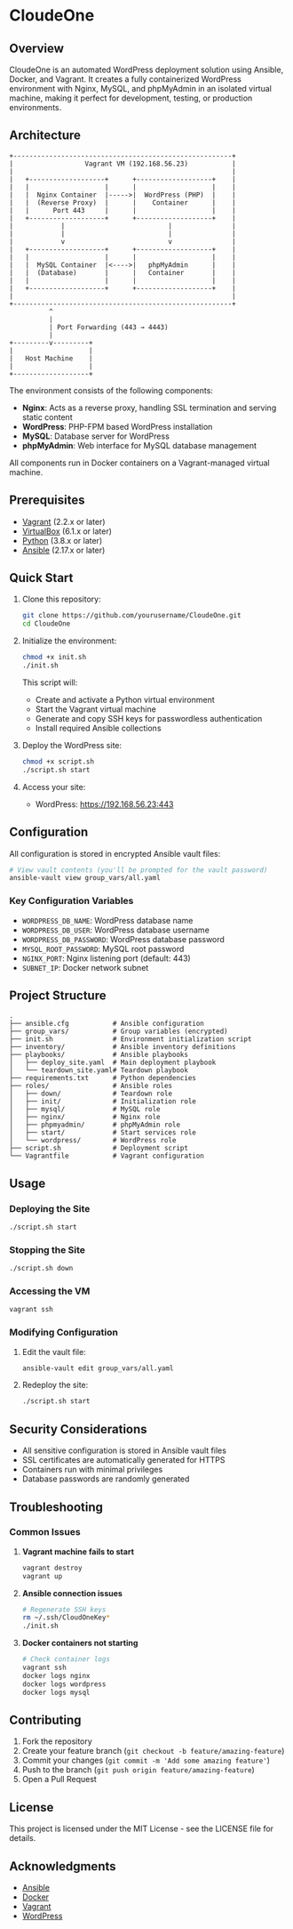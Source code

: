 # CloudeOne

## Overview

CloudeOne is an automated WordPress deployment solution using Ansible, Docker, and Vagrant. It creates a fully containerized WordPress environment with Nginx, MySQL, and phpMyAdmin in an isolated virtual machine, making it perfect for development, testing, or production environments.

## Architecture

```
+-------------------------------------------------------+
|                  Vagrant VM (192.168.56.23)           |
|                                                       |
|   +-------------------+      +-------------------+    |
|   |                   |      |                   |    |
|   |  Nginx Container  |----->|  WordPress (PHP)  |    |
|   |  (Reverse Proxy)  |      |    Container      |    |
|   |      Port 443     |      |                   |    |
|   +-------------------+      +-------------------+    |
|            |                          |               |
|            |                          |               |
|            v                          v               |
|   +-------------------+      +-------------------+    |
|   |                   |      |                   |    |
|   |  MySQL Container  |<---->|   phpMyAdmin      |    |
|   |  (Database)       |      |   Container       |    |
|   |                   |      |                   |    |
|   +-------------------+      +-------------------+    |
|                                                       |
+-------------------------------------------------------+
          ^
          |
          | Port Forwarding (443 → 4443)
          |
+---------v---------+
|                   |
|   Host Machine    |
|                   |
+-------------------+
```

The environment consists of the following components:

- **Nginx**: Acts as a reverse proxy, handling SSL termination and serving static content
- **WordPress**: PHP-FPM based WordPress installation
- **MySQL**: Database server for WordPress
- **phpMyAdmin**: Web interface for MySQL database management

All components run in Docker containers on a Vagrant-managed virtual machine.

## Prerequisites

- [Vagrant](https://www.vagrantup.com/downloads) (2.2.x or later)
- [VirtualBox](https://www.virtualbox.org/wiki/Downloads) (6.1.x or later)
- [Python](https://www.python.org/downloads/) (3.8.x or later)
- [Ansible](https://docs.ansible.com/ansible/latest/installation_guide/intro_installation.html) (2.17.x or later)

## Quick Start

1. Clone this repository:

   ```bash
   git clone https://github.com/yourusername/CloudeOne.git
   cd CloudeOne
   ```
2. Initialize the environment:

   ```bash
   chmod +x init.sh
   ./init.sh
   ```

   This script will:

   - Create and activate a Python virtual environment
   - Start the Vagrant virtual machine
   - Generate and copy SSH keys for passwordless authentication
   - Install required Ansible collections
3. Deploy the WordPress site:

   ```bash
   chmod +x script.sh
   ./script.sh start
   ```
4. Access your site:

   - WordPress: https://192.168.56.23:443

## Configuration

All configuration is stored in encrypted Ansible vault files:

```bash
# View vault contents (you'll be prompted for the vault password)
ansible-vault view group_vars/all.yaml
```

### Key Configuration Variables

- `WORDPRESS_DB_NAME`: WordPress database name
- `WORDPRESS_DB_USER`: WordPress database username
- `WORDPRESS_DB_PASSWORD`: WordPress database password
- `MYSQL_ROOT_PASSWORD`: MySQL root password
- `NGINX_PORT`: Nginx listening port (default: 443)
- `SUBNET_IP`: Docker network subnet

## Project Structure

```
.
├── ansible.cfg           # Ansible configuration
├── group_vars/           # Group variables (encrypted)
├── init.sh               # Environment initialization script
├── inventory/            # Ansible inventory definitions
├── playbooks/            # Ansible playbooks
│   ├── deploy_site.yaml  # Main deployment playbook
│   └── teardown_site.yaml# Teardown playbook
├── requirements.txt      # Python dependencies
├── roles/                # Ansible roles
│   ├── down/             # Teardown role
│   ├── init/             # Initialization role
│   ├── mysql/            # MySQL role
│   ├── nginx/            # Nginx role
│   ├── phpmyadmin/       # phpMyAdmin role
│   ├── start/            # Start services role
│   └── wordpress/        # WordPress role
├── script.sh             # Deployment script
└── Vagrantfile           # Vagrant configuration
```

## Usage

### Deploying the Site

```bash
./script.sh start
```

### Stopping the Site

```bash
./script.sh down
```

### Accessing the VM

```bash
vagrant ssh
```

### Modifying Configuration

1. Edit the vault file:

   ```bash
   ansible-vault edit group_vars/all.yaml
   ```
2. Redeploy the site:

   ```bash
   ./script.sh start
   ```

## Security Considerations

- All sensitive configuration is stored in Ansible vault files
- SSL certificates are automatically generated for HTTPS
- Containers run with minimal privileges
- Database passwords are randomly generated

## Troubleshooting

### Common Issues

1. **Vagrant machine fails to start**

   ```bash
   vagrant destroy
   vagrant up
   ```
2. **Ansible connection issues**

   ```bash
   # Regenerate SSH keys
   rm ~/.ssh/CloudOneKey*
   ./init.sh
   ```
3. **Docker containers not starting**

   ```bash
   # Check container logs
   vagrant ssh
   docker logs nginx
   docker logs wordpress
   docker logs mysql
   ```

## Contributing

1. Fork the repository
2. Create your feature branch (`git checkout -b feature/amazing-feature`)
3. Commit your changes (`git commit -m 'Add some amazing feature'`)
4. Push to the branch (`git push origin feature/amazing-feature`)
5. Open a Pull Request

## License

This project is licensed under the MIT License - see the LICENSE file for details.

## Acknowledgments

- [Ansible](https://www.ansible.com/)
- [Docker](https://www.docker.com/)
- [Vagrant](https://www.vagrantup.com/)
- [WordPress](https://wordpress.org/)
